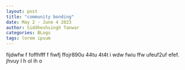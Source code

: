 ```yaml
---
layout: post
title: "community bonding"
date: May 2 - June 4 2023
author: Siddheshsingh Tanwar
categories: BLogs
tags: lorem ipsum
---
```


fijdwfw f foffhfff f fiwfj ffojr890u 44tu 4t4t i wdw fwiu ffw ufeuf2uf efef.
jhvuy l
h ol
ih o
